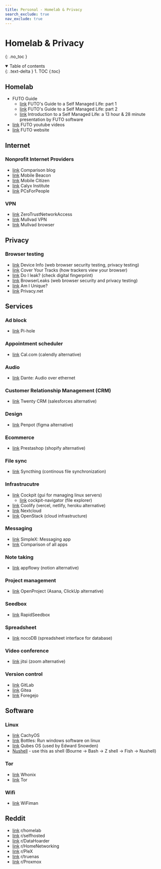 ```yaml
---
title: Personal - Homelab & Privacy
search_exclude: true
nav_exclude: true
---
```


<!-- prettier-ignore-start -->
# Homelab & Privacy
{: .no_toc }

<details open markdown="block">
  <summary>
    Table of contents
  </summary>
  {: .text-delta }
1. TOC
{:toc}
</details>

<!-- prettier-ignore-end -->

## Homelab

-   FUTO Guide
    -   [link](https://www.youtube.com/watch?v=Et5PPMYuOc8) FUTO's Guide to a Self Managed Life: part 1
    -   [link](https://www.youtube.com/watch?v=3fW9TV1WQi8) FUTO's Guide to a Self Managed Life: part 2
    -   [link](https://wiki.futo.org/index.php/Introduction_to_a_Self_Managed_Life:_a_13_hour_%26_28_minute_presentation_by_FUTO_software) Introduction to a Self Managed Life: a 13 hour & 28 minute presentation by FUTO software
-   [link](https://www.youtube.com/@FUTOTECH/videos) FUTO youtube videos
-   [link](https://futo.org/) FUTO website

## Internet

### Nonprofit Internet Providers

-   [link](https://www.reddit.com/r/NoContract/comments/g1b8p0/calyxinstitute_vs_connectall_vs_mobilecitizen_vs/) Comparison blog
-   [link](https://www.mobilebeacon.org/) Mobile Beacon
-   [link](https://mobilecitizen.org/) Mobile Citizen
-   [link](https://calyxinstitute.org/) Calyx Institute
-   [link](https://www.pcsforpeople.org/) PCsForPeople

### VPN

-   [link](https://zerotrustnetworkaccess.info/) ZeroTrustNetworkAccess
-   [link](https://mullvad.net/en/vpn) Mullvad VPN
-   [link](https://mullvad.net/en/browser) Mullvad browser

## Privacy

### Browser testing

-   [link](https://www.deviceinfo.me/) Device Info (web browser security testing, privacy testing)
-   [link](https://coveryourtracks.eff.org/) Cover Your Tracks (how trackers view your browser)
-   [link](https://www.doileak.com/classic.html) Do I leak? (check digital fingerprint)
-   [link](https://browserleaks.com/) BrowserLeaks (web browser security and privacy testing)
-   [link](https://amiunique.org/) Am I Unique?
-   [link](https://privacy.net/) Privacy.net

## Services

### Ad block

-   [link](https://pi-hole.net/) Pi-hole

### Appointment scheduler

-   [link](https://cal.com/) Cal.com (calendly alternative)

### Audio

-   [link](https://www.getdante.com/) Dante: Audio over ethernet

### Customer Relationship Management (CRM)

-   [link](https://twenty.com/) Twenty CRM (salesforces alternative)

### Design

-   [link](https://penpot.app/) Penpot (figma alternative)

### Ecommerce

-   [link](https://prestashop.com/) Prestashop (shopify alternative)

### File sync

-   [link](https://syncthing.net/) Syncthing (continous file synchronization)

### Infrastrucutre

-   [link](https://cockpit-project.org/) Cockpit (gui for managing linux servers)
    -   [link](https://github.com/45Drives/cockpit-navigator) cockpit-navigator (file explorer)
-   [link](https://coolify.io/) Coolify (vercel, netlify, heroku alternative)
-   [link](https://nextcloud.com/) Nextcloud
-   [link](https://www.openstack.org/) OpenStack (cloud infrastructure)

### Messaging

-   [link](https://simplex.chat/) SimpleX: Messaging app
-   [link](https://www.securemessagingapps.com/) Comparison of all apps

### Note taking

-   [link](https://appflowy.com/) appflowy (notion alternative)

### Project management

-   [link](https://www.openproject.org/pricing/) OpenProject (Asana, ClickUp alternative)

### Seedbox

-   [link](https://www.rapidseedbox.com/) RapidSeedbox

### Spreadsheet

-   [link](https://nocodb.com/) nocoDB (spreadsheet interface for database)

### Video conference

-   [link](https://jitsi.org/) jitsi (zoom alternative)

### Version control

-   [link](https://about.gitlab.com/) GitLab
-   [link](https://about.gitea.com/) Gitea
-   [link](https://forgejo.org/) Foregejo

## Software

### Linux

-   [link](https://cachyos.org/) CachyOS
-   [link](https://usebottles.com/) Bottles: Run windows software on linux
-   [link](https://www.qubes-os.org/) Qubes OS (used by Edward Snowden)
-   [Nushell](https://www.nushell.sh/) - use this as shell (Bourne -> Bash -> Z shell -> Fish -> Nushell)

### Tor

-   [link](https://www.whonix.org/) Whonix
-   [link](https://www.torproject.org/) Tor

### Wifi

-   [link](https://play.google.com/store/apps/details?id=com.ubnt.usurvey&hl=en_US&pli=1) WiFiman

## Reddit

-   [link](https://www.reddit.com/r/homelab) r/homelab
-   [link](https://www.reddit.com/r/selfhosted) r/selfhosted
-   [link](https://www.reddit.com/r/DataHoarder) r/DataHoarder
-   [link](https://www.reddit.com/r/HomeNetworking) r/HomeNetworking
-   [link](https://www.reddit.com/r/PleX) r/PleX
-   [link](https://www.reddit.com/r/truenas) r/truenas
-   [link](https://www.reddit.com/r/Proxmox) r/Proxmox
